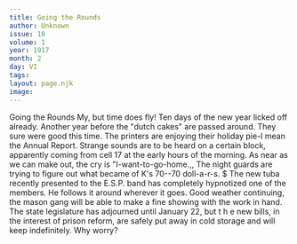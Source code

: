 ```yaml
---
title: Going the Rounds
author: Unknown
issue: 10
volume: 1
year: 1917
month: 2
day: VI
tags:
layout: page.njk
image:
---
```

Going the Rounds   My, but time does fly! Ten days of the new year licked off already.      Another year before the "dutch cakes" are passed around. They sure were good this time.      The printers are enjoying their holiday pie-I mean the Annual Report.      Strange sounds are to be heard on a certain   block, apparently coming from cell 17 at the   early hours of the morning. As near as we   can make out, the cry is "I-want-to-go-home.,,   The night guards are trying to figure out what became of K's 70--70 doll-a-r-s.   $   The new tuba recently presented to the E.S.P. band has completely hypnotized one of the members. He follows it around wherever it goes.   Good weather continuing, the mason gang will be able to make a fine showing with the work in hand.      The state legislature has adjourned until January 22, but t h e new bills, in the interest of prison reform, are safely put away in cold storage and will keep indefinitely. Why worry?   
